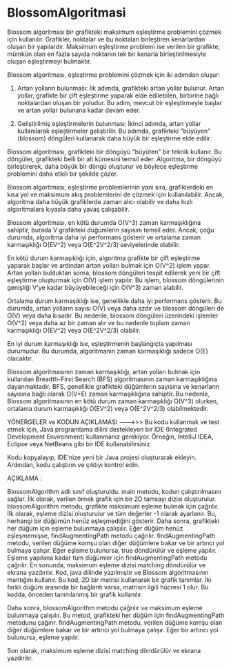 # BlossomAlgoritmasi
Blossom algoritması  bir grafikteki maksimum eşleştirme problemini çözmek için kullanılır.
Grafikler, noktalar ve bu noktaları birleştiren kenarlardan oluşan bir yapılardır. Maksimum eşleştirme problemi ise verilen bir grafikte,
 mümkün olan en fazla sayıda noktanın tek bir kenarla birleştirilmesiyle oluşan eşleştirmeyi bulmaktır.

Blossom algoritması, eşleştirme problemini çözmek için iki adımdan oluşur:

1. Artan yolların bulunması: İlk adımda, grafikteki artan yollar bulunur. Artan yollar, 
grafikte bir çift eşleştirme yaparak elde edilebilen, birbirine bağlı noktalardan oluşan bir yoludur. 
Bu adım, mevcut bir eşleştirmeyle başlar ve artan yollar bulunana kadar devam eder.

2. Geliştirilmiş eşleştirmelerin bulunması: İkinci adımda, artan yollar kullanılarak eşleştirmeler geliştirilir. 
Bu adımda, grafikteki "büyüyen" (blossom) döngüleri kullanarak daha büyük bir eşleştirme elde edilir.

Blossom algoritması, grafikteki bir döngüyü "büyüten" bir teknik kullanır. Bu döngüler, grafikteki belli bir alt kümesini temsil eder.
 Algoritma, bir döngüyü birleştirerek, daha büyük bir döngü oluşturur ve böylece eşleştirme problemini daha etkili bir şekilde çözer.

Blossom algoritması, eşleştirme problemlerinin yanı sıra, 
grafiklerdeki en kısa yol ve maksimum akış problemlerini de çözmek için kullanılabilir.
Ancak, algoritma daha büyük grafiklerde zaman alıcı olabilir ve daha hızlı algoritmalara kıyasla daha yavaş çalışabilir.

Blossom algoritması, en kötü durumda O(V^3) zaman karmaşıklığına sahiptir, burada V grafikteki düğümlerin sayısını temsil eder.
 Ancak, çoğu durumda, algoritma daha iyi performans gösterir ve ortalama zaman karmaşıklığı O(EV^2) veya O(E^2V^2/3) seviyelerinde olabilir.

En kötü durum karmaşıklığı için, algoritma grafikte bir çift eşleştirme yaparak başlar ve ardından artan yolları bulmak için O(V^2) işlem yapar.
Artan yolları bulduktan sonra, blossom döngüleri tespit edilerek yeni bir çift eşleştirme oluşturmak için O(V) işlem yapılır.
Bu işlem, blossom döngülerinin genişliği V'ye kadar büyüyebileceği için O(V^3) zaman alabilir.

Ortalama durum karmaşıklığı ise, genellikle daha iyi performans gösterir. Bu durumda, artan yolların sayısı O(V) veya daha azdır ve blossom döngüleri de O(V) veya daha kısadır. Bu nedenle, blossom döngüleri üzerindeki işlemler O(V^2) veya daha az bir zaman alır ve bu nedenle toplam zaman karmaşıklığı O(EV^2) veya O(E^2V^2/3) olabilir.

En iyi durum karmaşıklığı ise, eşleştirmenin başlangıçta yapılması durumudur. Bu durumda, algoritmanın zaman karmaşıklığı sadece O(E) olacaktır.

Blossom algoritmasının zaman karmaşıklığı, artan yolları bulmak için kullanılan Breadth-First Search (BFS) algoritmasının zaman karmaşıklığına dayanmaktadır. 
BFS, genellikle grafikteki düğümlerin sayısına ve kenarların sayısına bağlı olarak O(V+E) zaman karmaşıklığına sahiptir. Bu nedenle, Blossom algoritmasının en kötü durum zaman karmaşıklığı O(V^3) olurken, 
ortalama durum karmaşıklığı O(EV^2) veya O(E^2V^2/3) olabilmektedir.


YÖNERGELER ve KODUN AÇIKLAMASI --->>>
Bu kodu kullanmak ve test etmek için, Java programlama dilini destekleyen bir IDE (Integrated Development Environment) kullanmanız gerekiyor. Örneğin, IntelliJ IDEA, Eclipse veya NetBeans gibi bir IDE kullanabilirsiniz.

Kodu kopyalayıp, IDE'nize yeni bir Java projesi oluşturarak ekleyin. Ardından, kodu çalıştırın ve çıktıyı kontrol edin.

AÇIKLAMA :

BlossomAlgorithm adlı sınıf oluşturuldu. main metodu, kodun çalıştırılmasını sağlar.
İlk olarak, verilen örnek grafik için bir 2D tamsayı dizisi oluşturulur. blossomAlgorithm metodu, grafikte 
maksimum eşleme bulmak için çağrılır. İlk olarak, eşleme dizisi oluşturulur ve tüm değerler -1 olarak ayarlanır. 
Bu, herhangi bir düğümün henüz eşleşmediğini gösterir. Daha sonra, grafikteki her düğüm için eşleme bulunmaya çalışılır. 
Eğer düğüm henüz eşleşmemişse, findAugmentingPath metodu çağrılır. findAugmentingPath metodu, 
verilen düğüme komşu olan diğer düğümlere bakar ve bir artırıcı yol bulmaya çalışır. Eğer eşleme bulunursa, 
true döndürülür ve eşleme yapılır.
Eşleme yapılana kadar tüm düğümler için findAugmentingPath metodu çağrılır.
En sonunda, maksimum eşleme dizisi matching döndürülür ve ekrana yazdırılır.
Kod, java dilinde yazılmıştır ve Blossom algoritmasının mantığını kullanır. 
Bu kod, 2D bir matrisi kullanarak bir grafik tanımlar. İki farklı düğüm arasında bir bağlantı varsa, matrisin ilgili hücresi 1 olur. 
Bu kodda, önceden tanımlanmış bir grafik kullanılır.

Daha sonra, blossomAlgorithm metodu çağrılır ve maksimum eşleme bulunmaya çalışılır. 
Bu metod, grafikteki her düğüm için findAugmentingPath metodunu çağırır. findAugmentingPath metodu, 
verilen düğüme komşu olan diğer düğümlere bakar ve bir artırıcı yol bulmaya çalışır. Eğer bir artırıcı yol bulunursa, eşleme yapılır.

Son olarak, maksimum eşleme dizisi matching döndürülür ve ekrana yazdırılır.

